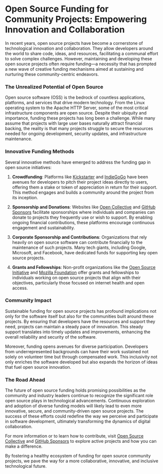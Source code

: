 # Open Source Funding for Community Projects: Empowering Innovation and Collaboration

In recent years, open source projects have become a cornerstone of technological innovation and collaboration. They allow developers around the world to share code, ideas, and resources, facilitating a communal effort to solve complex challenges. However, maintaining and developing these open source projects often require funding—a necessity that has prompted a new wave of creative funding mechanisms aimed at sustaining and nurturing these community-centric endeavors.

### The Unrealized Potential of Open Source

Open source software (OSS) is the bedrock of countless applications, platforms, and services that drive modern technology. From the Linux operating system to the Apache HTTP Server, some of the most critical infrastructure components are open source. Despite their ubiquity and importance, funding these projects has long been a challenge. While many assume that projects with large user bases naturally attract financial backing, the reality is that many projects struggle to secure the resources needed for ongoing development, security updates, and infrastructure maintenance.

### Innovative Funding Methods

Several innovative methods have emerged to address the funding gap in open source initiatives:

1. **Crowdfunding**: Platforms like [Kickstarter](https://www.kickstarter.com) and [IndieGoGo](https://www.indiegogo.com) have been avenues for developers to pitch their project ideas directly to users, offering them a stake or token of appreciation in return for their support. This method engages and builds a community around the project from its inception.

2. **Sponsorship and Donations**: Websites like [Open Collective](https://opencollective.com) and [GitHub Sponsors](https://github.com/sponsors) facilitate sponsorships where individuals and companies can donate to projects they frequently use or wish to support. By enabling ongoing financial contributions, these platforms encourage continuous engagement and sustainability.

3. **Corporate Sponsorship and Contributions**: Organizations that rely heavily on open source software can contribute financially to the maintenance of such projects. Many tech giants, including Google, Microsoft, and Facebook, have dedicated funds for supporting key open source projects.

4. **Grants and Fellowships**: Non-profit organizations like the [Open Source Initiative](https://www.opensource.org) and [Mozilla Foundation](https://foundation.mozilla.org) offer grants and fellowships to individuals working on open source projects that align with their objectives, particularly those focused on internet health and open access.

### Community Impact

Sustainable funding for open source projects has profound implications not only for the software itself but also for the communities built around these projects. By ensuring that developers have the resources and support they need, projects can maintain a steady pace of innovation. This steady support translates into timely updates and improvements, enhancing the overall reliability and security of the software.

Moreover, funding opens avenues for diverse participation. Developers from underrepresented backgrounds can have their work sustained not solely on volunteer time but through compensated work. This inclusivity not only enriches the software developed but also expands the horizon of ideas that fuel open source innovation.

### The Road Ahead

The future of open source funding holds promising possibilities as the community and industry leaders continue to recognize the significant role open source plays in technological advancements. Continuous exploration and adoption of diverse funding models will likely lead to even more innovative, secure, and community-driven open source projects. The success of these efforts could redefine the way we perceive and participate in software development, ultimately transforming the dynamics of digital collaboration.

For more information or to learn how to contribute, visit [Open Source Collective](https://opencollective.com) and [GitHub Sponsors](https://github.com/sponsors) to explore active projects and how you can make a difference. 

By fostering a healthy ecosystem of funding for open source community projects, we pave the way for a more collaborative, innovative, and inclusive technological future.